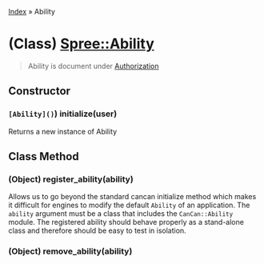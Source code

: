 [Index](../_index.md) » Ability

# (Class) [Spree::Ability](http://m.gymplayer.com/ability.rb)
> Ability is document under [Authorization](../../authorization)

## Constructor
###  `[Ability]()`) **initialize**(user)
Returns a new instance of Ability

## Class Method
### (Object) **register_ability**(ability)
Allows us to go beyond the standard cancan initialize method which makes it
difficult for engines to modify the default `Ability` of an application. The
`ability` argument must be a class that includes the `CanCan::Ability` module.
The registered ability should behave properly as a stand-alone class and
therefore should be easy to test in isolation.

### (Object) **remove_ability**(ability)
